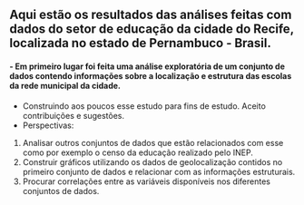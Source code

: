 ## Aqui estão os resultados das análises feitas com dados do setor de educação da cidade do Recife, localizada no estado de Pernambuco - Brasil. 
#### - Em primeiro lugar foi feita uma análise exploratória de um conjunto de dados contendo informações sobre a localização e estrutura das escolas da rede municipal da cidade.
- Construindo aos poucos esse estudo para fins de estudo. Aceito contribuições e sugestões. 
- Perspectivas: 
1. Analisar outros conjuntos de dados que estão relacionados com esse como por exemplo o censo da educação realizado pelo INEP. 
2. Construir gráficos utilizando os dados de geolocalização contidos no primeiro conjunto de dados e relacionar com as informações estruturais. 
3. Procurar correlações entre as variáveis disponíveis nos diferentes conjuntos de dados.
